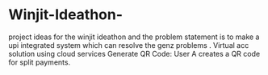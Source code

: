 # Winjit-Ideathon-
project ideas for the winjit ideathon and the problem statement is to make a upi integrated system which can resolve the genz problems . Virtual acc solution using cloud services Generate QR Code: User A creates a QR code for split payments. 
